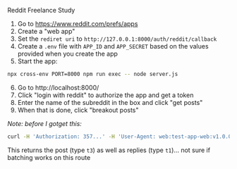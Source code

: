 Reddit Freelance Study

1. Go to https://www.reddit.com/prefs/apps
2. Create a "web app"
3. Set the `rediret uri` to `http://127.0.0.1:8000/auth/reddit/callback`
4. Create a `.env` file with `APP_ID` and `APP_SECRET` based on the values provided when you create the app
5. Start the app:
```bash
npx cross-env PORT=8000 npm run exec -- node server.js
```
6. Go to http://localhost:8000/
7. Click "login with reddit" to authorize the app and get a token
8. Enter the name of the subreddit in the box and click "get posts"
9. When that is done, click "breakout posts"


_Note: before I gotget this:_

```bash
curl -H 'Authorization: 357...' -H 'User-Agent: web:test-app-web:v1.0.0' https://api.reddit.com/comments/a8svie | json echo --pretty > out.json
```

This returns the post (type `t3`) as well as replies (type `t1`)... not sure if batching works on this route
